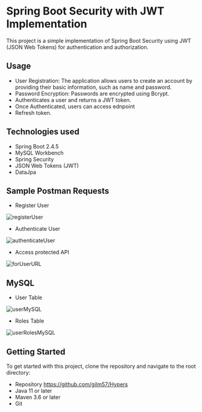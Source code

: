 # Spring Boot Security with JWT Implementation

This project is a simple implementation of Spring Boot Security using JWT (JSON Web Tokens) for authentication and authorization.

## Usage
- User Registration: The application allows users to create an account by providing their basic information, such as name and password.
- Password Encryption: Passwords are encrypted using Bcrypt.
- Authenticates a user and returns a JWT token.
- Once Authenticated, users can access ednpoint 
- Refresh token.

## Technologies used

- Spring Boot 2.4.5 
- MySQL Workbench
- Spring Security
- JSON Web Tokens (JWT)
- DataJpa

## Sample Postman Requests
- Register User

![registerUser](https://user-images.githubusercontent.com/92798791/230507833-0fd634c3-aea7-461c-8ed8-bef37f384d2e.PNG)

- Authenticate User

![authenticateUser](https://user-images.githubusercontent.com/92798791/230508235-dc0c90d1-d54c-40f3-826b-4a9f31cd42e7.PNG)

- Access protected API

![forUserURL](https://user-images.githubusercontent.com/92798791/230508422-1bd220f3-6555-43db-a930-8be6830c12ad.PNG)

## MySQL 

- User Table

![userMySQL](https://user-images.githubusercontent.com/92798791/230508645-905ee88c-419a-4eaa-bf7d-7f29ec31204c.PNG)

- Roles Table

![userRolesMySQL](https://user-images.githubusercontent.com/92798791/230508824-6d8a4ef3-4539-487f-948b-b6df8cef1848.PNG)

## Getting Started

To get started with this project, clone the repository and navigate to the root directory:

- Repository  https://github.com/gilm57/Hypers
- Java 11 or later
- Maven 3.6 or later
- Git


